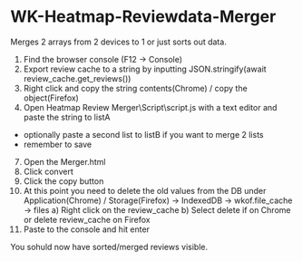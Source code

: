 # WK-Heatmap-Reviewdata-Merger
Merges 2 arrays from 2 devices to 1 or just sorts out data. 


1. Find the browser console (F12 → Console)
2. Export review cache to a string by inputting JSON.stringify(await review_cache.get_reviews())
3. Right click and copy the string contents(Chrome) / copy the object(Firefox)
4. Open Heatmap Review Merger\Script\script.js with a text editor and paste the string to listA
  - optionally paste a second list to listB if you want to merge 2 lists
  - remember to save
7. Open the Merger.html
8. Click convert
9. Click the copy button
10. At this point you need to delete the old values from the DB under Application(Chrome) / Storage(Firefox) -> IndexedDB -> wkof.file_cache -> files
  a) Right click on the review_cache
  b) Select delete if on Chrome or delete review_cache on Firefox
12. Paste to the console and hit enter


You sohuld now have sorted/merged reviews visible.
